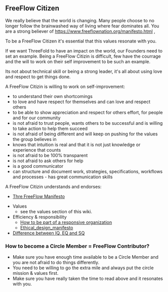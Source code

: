
## FreeFlow Citizen

We really believe that the world is changing. Many people choose to no longer follow the brainwashed way of living where fear dominates all. 
You are a strong believer of https://www.freeflownation.org/manifesto.html , 

To be a FreeFlow Citizen it's essential that this values resonate with you.

If we want ThreeFold to have an impact on the world, our Founders need to set an example. Being a FreeFlow Citizin is difficult, few have the courrage and the will to work on their self improvement to be such an example.

Its not about technical skill or being a strong leader, it's all about using love and respect to get things done.

A FreeFlow Citizin is willing to work on self-improvement:

- to understand their own shortcomings
- to love and have respect for themselves and can love and respect others
- to be able to show appreciation and respect for others effort, for people and for our community
- is not afraid to trust people, wants others to be successful and is willing to take action to help them succeed
- is not afraid of being different and will keep on pushing for the values the group believes in
- knows that intuition is real and that it is not just knowledge or experience that counts
- is not afraid to be 100% transparent
- is not afraid to ask others for help
- is a good communicator
- can structure and document work, strategies, specifications, workflows and processes - has great communication skills

A FreeFlow Citizin understands and endorses:

* [Thre FreeFlow Manifesto](https://www.freeflownation.org/manifesto.html) 
- Values
    - see the values section of this wiki.
- Efficiency & responsibility
    - [How to be part of a responsive organization](responsive_org_manifesto.md)
    - [Ethical_design_manifesto](ethical_design_manifesto.md)
- [Difference between IQ, EQ and SQ](IQ_EQ_SQ.md)

### How to become a Circle Member = FreeFlow Contributor?

- Make sure you have enough time available to be a Circle Member and you are not afraid to do things differently.
- You need to be willing to go the extra mile and always put the circle mission & values first.
- Make sure you have really taken the time to read above and it resonates with you.

